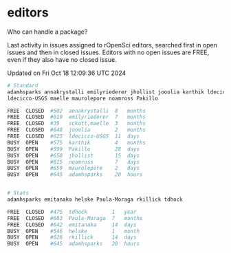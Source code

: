 # editors

Who can handle a package?

Last activity in issues assigned to rOpenSci editors, searched first in open
issues and then in closed issues. Editors with no open issues are FREE, even if
they also have no closed issue.


Updated on Fri Oct 18 12:09:36 UTC 2024

```bash
# Standard
adamhsparks annakrystalli emilyriederer jhollist jooolia karthik ldecicco
ldecicco-USGS maelle maurolepore noamross Pakillo

FREE  CLOSED  #502  annakrystalli  8   months
FREE  CLOSED  #619  emilyriederer  7   months
FREE  CLOSED  #39   sckott,maelle  3   months
FREE  CLOSED  #648  jooolia        2   months
FREE  CLOSED  #625  ldecicco-USGS  11  days
BUSY  OPEN    #575  karthik        4   months
BUSY  OPEN    #599  Pakillo        28  days
BUSY  OPEN    #658  jhollist       15  days
BUSY  OPEN    #615  noamross       7   days
BUSY  OPEN    #659  maurolepore    2   days
BUSY  OPEN    #645  adamhsparks    20  hours


# Stats
adamhsparks emitanaka helske Paula-Moraga rkillick tdhock

FREE  CLOSED  #475  tdhock        1   year
FREE  CLOSED  #603  Paula-Moraga  7   months
FREE  CLOSED  #642  emitanaka     14  days
BUSY  OPEN    #546  helske        1   month
BUSY  OPEN    #626  rkillick      14  days
BUSY  OPEN    #645  adamhsparks   20  hours
```
